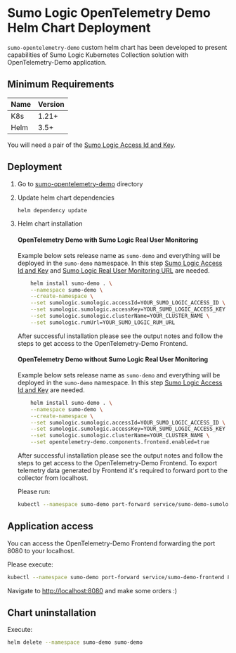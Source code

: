# Sumo Logic OpenTelemetry Demo Helm Chart Deployment

`sumo-opentelemetry-demo` custom helm chart has been developed to present
capabilities of Sumo Logic Kubernetes Collection solution with OpenTelemetry-Demo
application.

## Minimum Requirements

| Name | Version |
|------|---------|
| K8s  | 1.21+   |
| Helm | 3.5+    |

You will need a pair of the
[Sumo Logic Access Id and Key](https://help.sumologic.com/docs/manage/security/access-keys/).

## Deployment

1. Go to [sumo-opentelemetry-demo](./sumo-opentelemetry-demo/) directory

1. Update helm chart dependencies

    ```bash
    helm dependency update
    ```

1. Helm chart installation

    #### OpenTelemetry Demo with Sumo Logic Real User Monitoring

    Example below sets release name as `sumo-demo` and everything will
    be deployed in the `sumo-demo` namespace. In this step
    [Sumo Logic Access Id and Key](https://help.sumologic.com/docs/manage/security/access-keys/)
    and [Sumo Logic Real User Monitoring URL](https://help.sumologic.com/docs/apm/real-user-monitoring/#step-1-create-a-rum-http-traces-source)
    are needed.

    ```bash
        helm install sumo-demo . \
        --namespace sumo-demo \
        --create-namespace \
        --set sumologic.sumologic.accessId=YOUR_SUMO_LOGIC_ACCESS_ID \
        --set sumologic.sumologic.accessKey=YOUR_SUMO_LOGIC_ACCESS_KEY \
        --set sumologic.sumologic.clusterName=YOUR_CLUSTER_NAME \
        --set sumologic.rumUrl=YOUR_SUMO_LOGIC_RUM_URL
    ```

    After successful installation please see the output notes and follow the steps
    to get access to the OpenTelemetry-Demo Frontend.

    #### OpenTelemetry Demo without Sumo Logic Real User Monitoring

    Example below sets release name as `sumo-demo` and everything will
    be deployed in the `sumo-demo` namespace. In this step
    [Sumo Logic Access Id and Key](https://help.sumologic.com/docs/manage/security/access-keys/)
    are needed.

    ```bash
        helm install sumo-demo . \
        --namespace sumo-demo \
        --create-namespace \
        --set sumologic.sumologic.accessId=YOUR_SUMO_LOGIC_ACCESS_ID \
        --set sumologic.sumologic.accessKey=YOUR_SUMO_LOGIC_ACCESS_KEY \
        --set sumologic.sumologic.clusterName=YOUR_CLUSTER_NAME \
        --set opentelemetry-demo.components.frontend.enabled=true
    ```

    After successful installation please see the output notes and follow the steps
    to get access to the OpenTelemetry-Demo Frontend.
    To export telemetry data generated by Frontend it's required to forward port to
    the collector from localhost.

    Please run:

    ```bash
    kubectl --namespace sumo-demo port-forward service/sumo-demo-sumologic-otelagent 4318:4318
    ```

## Application access

You can access the OpenTelemetry-Demo Frontend forwarding the port 8080 to your localhost.

Please execute:

```bash
kubectl --namespace sumo-demo port-forward service/sumo-demo-frontend 8080:8080
```

Navigate to <http://localhost:8080> and make some orders :)

## Chart uninstallation

Execute:

```bash
helm delete --namespace sumo-demo sumo-demo
```
